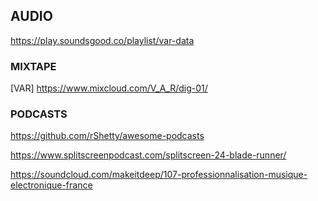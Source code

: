 ## AUDIO

https://play.soundsgood.co/playlist/var-data


### MIXTAPE
[VAR] https://www.mixcloud.com/V_A_R/dig-01/


### PODCASTS
https://github.com/rShetty/awesome-podcasts

https://www.splitscreenpodcast.com/splitscreen-24-blade-runner/

https://soundcloud.com/makeitdeep/107-professionnalisation-musique-electronique-france
